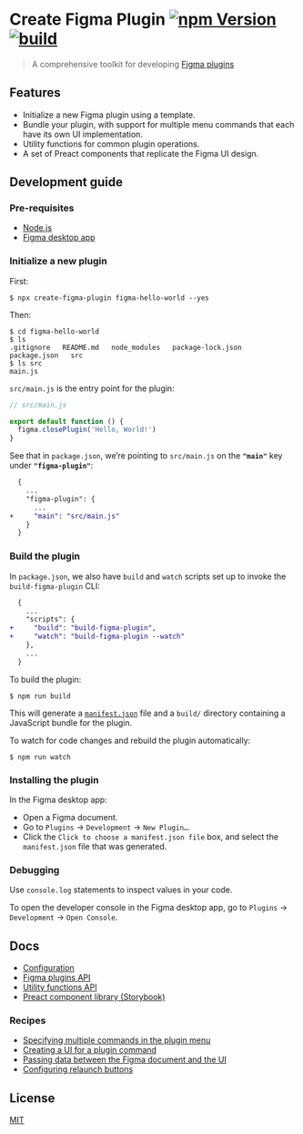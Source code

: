 # Create Figma Plugin [![npm Version](https://img.shields.io/npm/v/create-figma-plugin?cacheSeconds=1800)](https://www.npmjs.com/package/create-figma-plugin) [![build](https://github.com/yuanqing/create-figma-plugin/workflows/build/badge.svg)](https://github.com/yuanqing/create-figma-plugin/actions?query=workflow%3Abuild)

> A comprehensive toolkit for developing [Figma plugins](https://figma.com/plugin-docs/)

## Features

- Initialize a new Figma plugin using a template.
- Bundle your plugin, with support for multiple menu commands that each have its own UI implementation.
- Utility functions for common plugin operations.
- A set of Preact components that replicate the Figma UI design.

## Development guide

### Pre-requisites

- [Node.js](https://nodejs.org/)
- [Figma desktop app](https://figma.com/downloads/)

### Initialize a new plugin

First:

```
$ npx create-figma-plugin figma-hello-world --yes
```

Then:

```
$ cd figma-hello-world
$ ls
.gitignore   README.md   node_modules   package-lock.json   package.json   src
$ ls src
main.js
```

`src/main.js` is the entry point for the plugin:

```js
// src/main.js

export default function () {
  figma.closePlugin('Hello, World!')
}
```

See that in `package.json`, we’re pointing to `src/main.js` on the **`"main"`** key under **`"figma-plugin"`**:

```diff
  {
    ...
    "figma-plugin": {
      ...
+     "main": "src/main.js"
    }
  }
```

### Build the plugin

In `package.json`, we also have `build` and `watch` scripts set up to invoke the `build-figma-plugin` CLI:

```diff
  {
    ...
    "scripts": {
+     "build": "build-figma-plugin",
+     "watch": "build-figma-plugin --watch"
    },
    ...
  }
```

To build the plugin:

```
$ npm run build
```

This will generate a [`manifest.json`](https://figma.com/plugin-docs/manifest/) file and a `build/` directory containing a JavaScript bundle for the plugin.

To watch for code changes and rebuild the plugin automatically:

```
$ npm run watch
```

### Installing the plugin

In the Figma desktop app:

- Open a Figma document.
- Go to `Plugins` → `Development` → `New Plugin…`.
- Click the `Click to choose a manifest.json file` box, and select the `manifest.json` file that was generated.

### Debugging

Use `console.log` statements to inspect values in your code.

To open the developer console in the Figma desktop app, go to `Plugins` → `Development` → `Open Console`.

## Docs

- [Configuration](docs/configuration.md#readme)
- [Figma plugins API](https://figma.com/plugin-docs/api/)
- [Utility functions API](docs/utility-functions.md#readme)
- [Preact component library (Storybook)](https://yuanqing.github.io/create-figma-plugin/)

### Recipes

- [Specifying multiple commands in the plugin menu](docs/recipes/multiple-commands.md)
- [Creating a UI for a plugin command](docs/recipes/ui.md)
- [Passing data between the Figma document and the UI](docs/recipes/data-passing.md)
- [Configuring relaunch buttons](docs/recipes/relaunch-buttons.md)

## License

[MIT](LICENSE.md)
